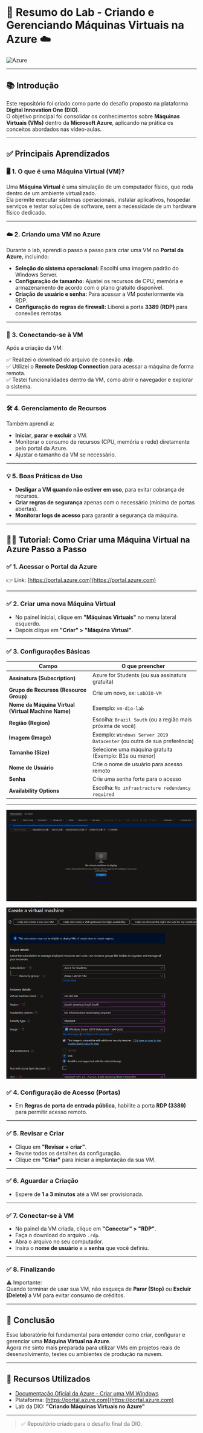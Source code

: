 # 🚀 Resumo do Lab - Criando e Gerenciando Máquinas Virtuais na Azure ☁️

![Azure](https://img.shields.io/badge/Microsoft%20Azure-Cloud-blue)

---

## 📚 Introdução

Este repositório foi criado como parte do desafio proposto na plataforma **Digital Innovation One (DIO)**.  
O objetivo principal foi consolidar os conhecimentos sobre **Máquinas Virtuais (VMs)** dentro da **Microsoft Azure**, aplicando na prática os conceitos abordados nas vídeo-aulas.

---

## ✅ Principais Aprendizados

### 🖥️ 1. O que é uma Máquina Virtual (VM)?

Uma **Máquina Virtual** é uma simulação de um computador físico, que roda dentro de um ambiente virtualizado.  
Ela permite executar sistemas operacionais, instalar aplicativos, hospedar serviços e testar soluções de software, sem a necessidade de um hardware físico dedicado.

---

### ☁️ 2. Criando uma VM no Azure

Durante o lab, aprendi o passo a passo para criar uma VM no **Portal da Azure**, incluindo:

- **Seleção do sistema operacional:** Escolhi uma imagem padrão do Windows Server.
- **Configuração de tamanho:** Ajustei os recursos de CPU, memória e armazenamento de acordo com o plano gratuito disponível.
- **Criação de usuário e senha:** Para acessar a VM posteriormente via RDP.
- **Configuração de regras de firewall:** Liberei a porta **3389 (RDP)** para conexões remotas.

---

### 🔑 3. Conectando-se à VM

Após a criação da VM:

✅ Realizei o download do arquivo de conexão **.rdp**.  
✅ Utilizei o **Remote Desktop Connection** para acessar a máquina de forma remota.  
✅ Testei funcionalidades dentro da VM, como abrir o navegador e explorar o sistema.

---

### 🛠️ 4. Gerenciamento de Recursos

Também aprendi a:

- **Iniciar**, **parar** e **excluir** a VM.  
- Monitorar o consumo de recursos (CPU, memória e rede) diretamente pelo portal da Azure.  
- Ajustar o tamanho da VM se necessário.

---

### 💡 5. Boas Práticas de Uso

- **Desligar a VM quando não estiver em uso**, para evitar cobrança de recursos.
- **Criar regras de segurança** apenas com o necessário (mínimo de portas abertas).
- **Monitorar logs de acesso** para garantir a segurança da máquina.

---

## 🧑‍💻 Tutorial: Como Criar uma Máquina Virtual na Azure Passo a Passo

### ✅ 1. Acessar o Portal da Azure

👉 Link: [https://portal.azure.com](https://portal.azure.com)

---

### ✅ 2. Criar uma nova Máquina Virtual

- No painel inicial, clique em **"Máquinas Virtuais"** no menu lateral esquerdo.
- Depois clique em **"Criar" > "Máquina Virtual"**.

---

### ✅ 3. Configurações Básicas


| Campo                        | O que preencher                                      |
|----------------------------- |--------------------------------------------------- |
| **Assinatura (Subscription)** | Azure for Students (ou sua assinatura gratuita)    |
| **Grupo de Recursos (Resource Group)** | Crie um novo, ex: `LabDIO-VM`                  |
| **Nome da Máquina Virtual (Virtual Machine Name)** | Exemplo: `vm-dio-lab`          |
| **Região (Region)**          | Escolha: `Brazil South` (ou a região mais próxima de você) |
| **Imagem (Image)**           | Exemplo: `Windows Server 2019 Datacenter` (ou outra de sua preferência) |
| **Tamanho (Size)**           | Selecione uma máquina gratuita (Exemplo: B1s ou menor) |
| **Nome de Usuário**          | Crie o nome de usuário para acesso remoto           |
| **Senha**                    | Crie uma senha forte para o acesso                  |
| **Availability Options**     | Escolha: `No infrastructure redundancy required`    |

---

![Configuração Básica](./Temp/1.PNG)


![Revisão e Criação](./Temp/2.PNG)

### ✅ 4. Configuração de Acesso (Portas)

- Em **Regras de porta de entrada pública**, habilite a porta **RDP (3389)** para permitir acesso remoto.

---

### ✅ 5. Revisar e Criar

- Clique em **"Revisar + criar"**.
- Revise todos os detalhes da configuração.
- Clique em **"Criar"** para iniciar a implantação da sua VM.

---

### ✅ 6. Aguardar a Criação

- Espere de **1 a 3 minutos** até a VM ser provisionada.

---

### ✅ 7. Conectar-se à VM

- No painel da VM criada, clique em **"Conectar" > "RDP"**.
- Faça o download do arquivo `.rdp`.
- Abra o arquivo no seu computador.
- Insira o **nome de usuário** e a **senha** que você definiu.

---

### ✅ 8. Finalizando

⚠️ Importante:  
Quando terminar de usar sua VM, não esqueça de **Parar (Stop)** ou **Excluir (Delete)** a VM para evitar consumo de créditos.

---

## 📝 Conclusão

Esse laboratório foi fundamental para entender como criar, configurar e gerenciar uma **Máquina Virtual na Azure**.  
Agora me sinto mais preparada para utilizar VMs em projetos reais de desenvolvimento, testes ou ambientes de produção na nuvem.

---

## 📌 Recursos Utilizados

- [Documentação Oficial da Azure - Criar uma VM Windows](https://learn.microsoft.com/pt-br/azure/virtual-machines/windows/quick-create-portal)
- Plataforma: [https://portal.azure.com](https://portal.azure.com)
- Lab da DIO: **"Criando Máquinas Virtuais no Azure"**

---

> ✅ Repositório criado para o desafio final da DIO.
